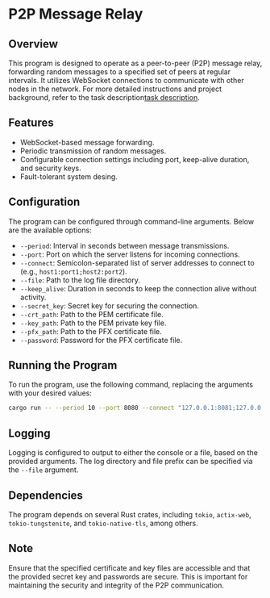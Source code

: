 # P2P Message Relay

## Overview
This program is designed to operate as a peer-to-peer (P2P) message relay, forwarding random messages to a specified set of peers at regular intervals. It utilizes WebSocket connections to communicate with other nodes in the network.
For more detailed instructions and project background, refer to the task description[task description](https://hackmd.io/@r3XngjBBSumx2rU-hKU7Qg/BkbHS80cv).

## Features
- WebSocket-based message forwarding.
- Periodic transmission of random messages.
- Configurable connection settings including port, keep-alive duration, and security keys.
- Fault-tolerant system desing.

## Configuration
The program can be configured through command-line arguments. Below are the available options:

- `--period`: Interval in seconds between message transmissions.
- `--port`: Port on which the server listens for incoming connections.
- `--connect`: Semicolon-separated list of server addresses to connect to (e.g., `host1:port1;host2:port2`).
- `--file`: Path to the log file directory.
- `--keep_alive`: Duration in seconds to keep the connection alive without activity.
- `--secret_key`: Secret key for securing the connection.
- `--crt_path`: Path to the PEM certificate file.
- `--key_path`: Path to the PEM private key file.
- `--pfx_path`: Path to the PFX certificate file.
- `--password`: Password for the PFX certificate file.

## Running the Program
To run the program, use the following command, replacing the arguments with your desired values:

```bash
cargo run -- --period 10 --port 8080 --connect "127.0.0.1:8081;127.0.0.1:8082" --secret_key "SOME_KEY" --crt_path "/path/to/cert.crt" --key_path "/path/to/key.key" --pfx_path "/path/to/cert.pfx" --password "password"
```

## Logging
Logging is configured to output to either the console or a file, based on the provided arguments. The log directory and file prefix can be specified via the `--file` argument.

## Dependencies
The program depends on several Rust crates, including `tokio`, `actix-web`, `tokio-tungstenite`, and `tokio-native-tls`, among others.

## Note
Ensure that the specified certificate and key files are accessible and that the provided secret key and passwords are secure. This is important for maintaining the security and integrity of the P2P communication.